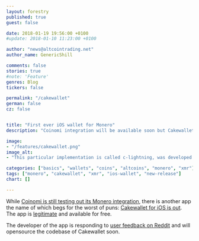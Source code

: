 ```yaml
---
layout: forestry
published: true
guest: false

date: 2018-01-19 19:56:00 +0100
#update: 2018-01-10 11:23:00 +0100

author: "news@altcointrading.net"
author_name: GenericShill

comments: false
stories: true
#note: 'Feature'
genres: Blog
tickers: false

permalink: "/cakewallet"
german: false
cz: false


title: "First ever iOS wallet for Monero"
description: "Coinomi integration will be available soon but Cakewallet is already hitting the AppStore."

image:
- "/features/cakewallet.png"
image_alt:
- "This particular implementation is called c-lightning, was developed by Blockstream."

categories: ["basics", "wallets", "coins", "altcoins", "monero", "xmr"]
tags: ["monero", "cakewallet", "xmr", "ios-wallet", "new-release"]
chart: []

---
```


While [Coinomi is still testing out its Monero integration](https://twitter.com/kimionis/status/954112970338029570), there is another app the name of which begs for the worst of puns: [Cakewallet for iOS is out](https://itunes.apple.com/us/app/cake-wallet-for-xmr-monero/id1334702542?mt=8). The app is [legitimate](https://www.reddit.com/r/Monero/comments/7ri9v8/our_monero_wallet_called_cakewallet_for_ios_is/) and available for free.

The developer of the app is responding to [user feedback on Reddit](https://www.reddit.com/r/Monero/comments/7ri9v8/our_monero_wallet_called_cakewallet_for_ios_is/) and will opensource the codebase of Cakewallet soon.
